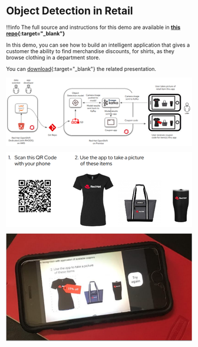 # Object Detection in Retail

!!!info
    The full source and instructions for this demo are available in **[this repo](https://github.com/rh-aiservices-bu/object-detection-app){:target="_blank"}**

In this demo, you can see how to build an intelligent application that gives a customer the ability to find merchandise discounts, for shirts, as they browse clothing in a department store.

You can [download](ODSC-East-2022-MLOps-GitOps_Pipelines.pdf){:target="_blank"} the related presentation.

![Architecture](img/architecture.png)

![Items](img/items.png)

![App](img/app.png)

